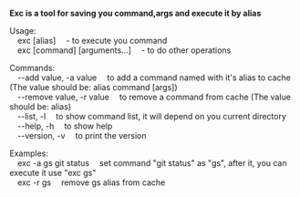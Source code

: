 **Exc is a tool for saving you command,args and execute it by alias**      

Usage:     
&emsp;exc [alias]  &emsp;- to execute you command    
&emsp;exc [command] [arguments...] &emsp;- to do other operations    

Commands:     
    &emsp;--add value, -a value        &emsp;to add a command named with it's alias to cache (The value should be: alias command [args])    
    &emsp;--remove value, -r value     &emsp;to remove a command from cache (The value should be: alias)     
    &emsp;--list, -l                   &emsp;to show command list, it will depend on you current directory     
    &emsp;--help, -h                   &emsp;to show help    
    &emsp;--version, -v                &emsp;to print the version      

Examples:    
    &emsp;exc -a gs git status        &emsp;set command "git status" as "gs", after it, you can execute it use "exc gs"    
    &emsp;exc -r gs                   &emsp;remove gs alias from cache     